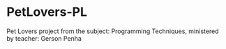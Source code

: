 # PetLovers-PL
Pet Lovers project from the subject: Programming Techniques, ministered by teacher: Gerson Penha
